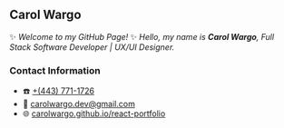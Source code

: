 ## Carol Wargo
 ✨ _Welcome to my GitHub Page!_ ✨ 
 _Hello, my name is **Carol Wargo**, Full Stack Software Developer | UX/UI Designer._ 
 
### **Contact Information**
- ☎️ [+(443) 771-1726](tel:+4437711726)
- 📧 [carolwargo.dev@gmail.com](mailto:carolwargo.dev@gmail.com)
- 🌐 [carolwargo.github.io/react-portfolio](https://carolwargo.github.io/react-portfolio)
